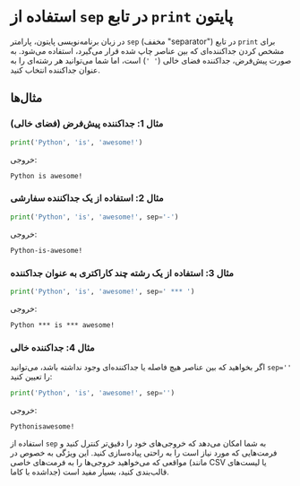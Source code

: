 
# استفاده از `sep` در تابع `print` پایتون

در زبان برنامه‌نویسی پایتون، پارامتر `sep` (مخفف "separator") در تابع `print` برای مشخص کردن جداکننده‌ای که بین عناصر چاپ شده قرار می‌گیرد، استفاده می‌شود. به صورت پیش‌فرض، جداکننده فضای خالی (`' '`) است، اما شما می‌توانید هر رشته‌ای را به عنوان جداکننده انتخاب کنید.

## مثال‌ها

### مثال 1: جداکننده پیش‌فرض (فضای خالی)
```python
print('Python', 'is', 'awesome!')
```
خروجی:
```
Python is awesome!
```

### مثال 2: استفاده از یک جداکننده سفارشی
```python
print('Python', 'is', 'awesome!', sep='-')
```
خروجی:
```
Python-is-awesome!
```

### مثال 3: استفاده از یک رشته چند کاراکتری به عنوان جداکننده
```python
print('Python', 'is', 'awesome!', sep=' *** ')
```
خروجی:
```
Python *** is *** awesome!
```

### مثال 4: جداکننده خالی
اگر بخواهید که بین عناصر هیچ فاصله یا جداکننده‌ای وجود نداشته باشد، می‌توانید `sep=''` را تعیین کنید:
```python
print('Python', 'is', 'awesome!', sep='')
```
خروجی:
```
Pythonisawesome!
```

استفاده از `sep` به شما امکان می‌دهد که خروجی‌های خود را دقیق‌تر کنترل کنید و فرمت‌هایی که مورد نیاز است را به راحتی پیاده‌سازی کنید. این ویژگی به خصوص در مواقعی که می‌خواهید خروجی‌ها را به فرمت‌های خاصی (مانند CSV یا لیست‌های جداشده با کاما) قالب‌بندی کنید، بسیار مفید است.

